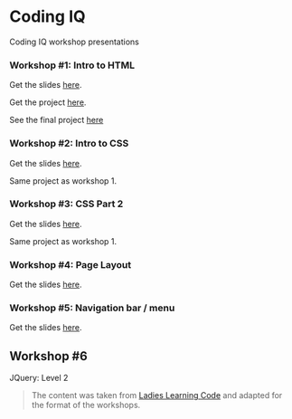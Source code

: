 # Coding IQ
Coding IQ workshop presentations

### Workshop #1: Intro to HTML
Get the slides [here](https://sweetiq.github.io/coding-iq/workshop1/slides.html).

Get the project [here](https://github.com/SweetIQ/coding-iq/archive/workshop1.zip).

See the final project [here](https://sweetiq.github.io/coding-iq/workshop1/project/reference/final.html)

### Workshop #2: Intro to CSS
Get the slides [here](https://sweetiq.github.io/coding-iq/workshop2/slides.html).

Same project as workshop 1.

### Workshop #3: CSS Part 2
Get the slides [here](https://sweetiq.github.io/coding-iq/workshop3/slides.html).

Same project as workshop 1.

### Workshop #4: Page Layout
Get the slides [here](https://sweetiq.github.io/coding-iq/workshop4/slides.html).

### Workshop #5: Navigation bar / menu
Get the slides [here](https://sweetiq.github.io/coding-iq/workshop5/slides.html).

## Workshop #6
JQuery: Level 2


> The content was taken from [Ladies Learning Code](https://github.com/ladieslearningcode) and adapted for the format of the workshops.